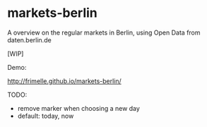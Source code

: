 # markets-berlin
A overview on the regular markets in Berlin, using Open Data from daten.berlin.de 

[WIP]

Demo: 

http://frimelle.github.io/markets-berlin/

TODO:

- remove marker when choosing a new day 
- default: today, now
